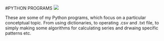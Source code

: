 #PYTHON PROGRAMS <a href="https://www.python.org" target="_blank"> <img src="https://img.icons8.com/color/48/000000/python.png"/> </a> 

These are some of my Python programs, which focus on a particular concetptual topic. From using dictionaries, to operating .csv and .txt file, to simply making some algorithms for calculating series and drwaing specific patterns etc.




